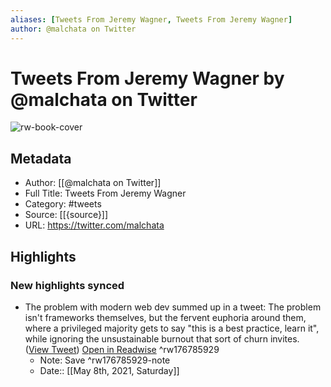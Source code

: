 ```yaml
---
aliases: [Tweets From Jeremy Wagner, Tweets From Jeremy Wagner]
author: @malchata on Twitter
---
```

# Tweets From Jeremy Wagner by @malchata on Twitter

![rw-book-cover](https://pbs.twimg.com/profile_images/1477751122454581248/CoNSXWj6.jpg)

## Metadata
- Author: [[@malchata on Twitter]]
- Full Title: Tweets From Jeremy Wagner
- Category: #tweets
- Source: [[{source}]]
- URL: https://twitter.com/malchata

## Highlights
### New highlights synced
- The problem with modern web dev summed up in a tweet:
  The problem isn't frameworks themselves, but the fervent euphoria around them, where a privileged majority gets to say "this is a best practice, learn it", while ignoring the unsustainable burnout that sort of churn invites. ([View Tweet](https://twitter.com/malchata/status/1391060374808576002)) [Open in Readwise](https://readwise.io/open/176785929) ^rw176785929
    - Note: Save ^rw176785929-note
    - Date:: [[May 8th, 2021, Saturday]]
